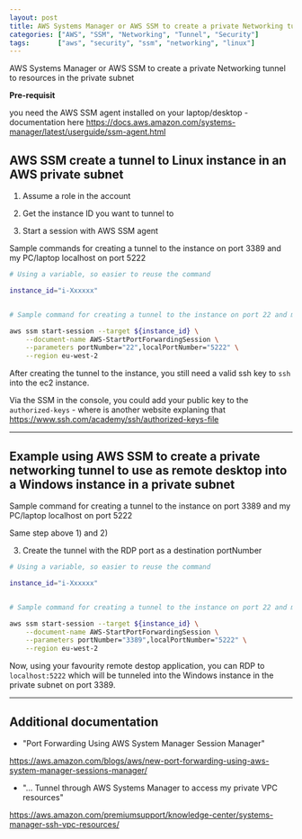 ```yaml
---
layout: post
title: AWS Systems Manager or AWS SSM to create a private Networking tunnel to resources in the private subnet
categories: ["AWS", "SSM", "Networking", "Tunnel", "Security"]
tags:       ["aws", "security", "ssm", "networking", "linux"]
---
```


AWS Systems Manager or AWS SSM to create a private Networking tunnel to resources in the private subnet

**Pre-requisit**

you need the AWS SSM agent installed on your laptop/desktop - documentation here <https://docs.aws.amazon.com/systems-manager/latest/userguide/ssm-agent.html>


## AWS SSM create a tunnel to Linux instance in an AWS private subnet

1) Assume a role in the account

2) Get the instance ID you want to tunnel to

3) Start a session with AWS SSM agent

Sample commands for creating a tunnel to the instance on port 3389 and my PC/laptop localhost on port 5222

```bash
# Using a variable, so easier to reuse the command

instance_id="i-Xxxxxx"


# Sample command for creating a tunnel to the instance on port 22 and my PC/laptop localhost on port 5222

aws ssm start-session --target ${instance_id} \
    --document-name AWS-StartPortForwardingSession \
    --parameters portNumber="22",localPortNumber="5222" \
    --region eu-west-2
```

After creating the tunnel to the instance, you still need a valid ssh key to `ssh` into the ec2 instance.

Via the SSM in the console, you could add your public key to the `authorized-keys` - where is another website explaning that <https://www.ssh.com/academy/ssh/authorized-keys-file>

----


## Example using AWS SSM to create a private networking tunnel to use as remote desktop into a Windows instance in a private subnet

Sample command for creating a tunnel to the instance on port 3389 and my PC/laptop localhost on port 5222

Same step above 1) and 2)

3) Create the tunnel with the RDP port as a destination portNumber

```bash
# Using a variable, so easier to reuse the command

instance_id="i-Xxxxxx"


# Sample command for creating a tunnel to the instance on port 22 and my PC/laptop localhost on port 5222

aws ssm start-session --target ${instance_id} \
    --document-name AWS-StartPortForwardingSession \
    --parameters portNumber="3389",localPortNumber="5222" \
    --region eu-west-2
```

Now, using your favourity remote destop application, you can RDP to `localhost:5222` which will be tunneled into the Windows instance in the private subnet on port 3389.

----

## Additional documentation

* "Port Forwarding Using AWS System Manager Session Manager"

<https://aws.amazon.com/blogs/aws/new-port-forwarding-using-aws-system-manager-sessions-manager/>


* "... Tunnel through AWS Systems Manager to access my private VPC resources"

<https://aws.amazon.com/premiumsupport/knowledge-center/systems-manager-ssh-vpc-resources/>

